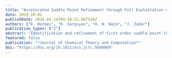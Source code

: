 ```yaml
---
title: "Accelerated Saddle Point Refinement through Full Exploitation of Partial Hessian Diagonalization"
date: 2019-10-01
publishDate: 2024-01-14T04:18:52.087426Z
authors: ["E. Hermes", "K. Sargsyan", "H. N. Najm", "J. Zador"]
publication_types: ["2"]
abstract: "Identification and refinement of first order saddle point (FOSP) structures on the potential energy surface (PES) of chemical systems is a computational bottleneck in the characterization of reaction pathways. Leading FOSP refinement strategies for modestly sized molecular systems require calculation of the full Hessian matrix, which is not feasible for larger systems such as those encountered in heterogeneous catalysis. For these systems, the standard approach to FOSP refinement involves iterative diagonalization of the Hessian, but this comes at the cost of longer refinement trajectories due to the lack of accurate curvature information. We present a method for incorporating information obtained by an iterative diagonalization algorithm into the construction of an approximate Hessian matrix that accelerates FOSP refinement. We measure the performance of our method with two established FOSP refinement benchmarks and find a 50% reduction on average in the number of gradient evaluations required to converge to a FOSP for one benchmark and a 25% reduction on average for the second benchmark."
featured: false
publication: "*Journal of Chemical Theory and Computation*"
doi: "https://doi.org/10.1021/acs.jctc.9b00869"
---
```


